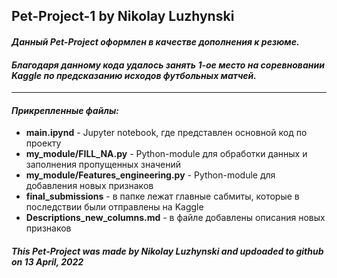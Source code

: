 ## Pet-Project-1 by Nikolay Luzhynski
<h4><i>Данный Pet-Project оформлен в качестве дополнения к резюме.</h4></i>
<h4><i>Благодаря данному кода удалось занять 1-ое место на соревновании Kaggle по предсказанию исходов футбольных матчей.</h4></i>
<hr/>

<h4><i>Прикрепленные файлы:</h4></i>
<ul>
  <li><b>main.ipynd</b> - Jupyter notebook, где представлен основной код по проекту</li>
  <li><b>my_module/FILL_NA.py</b> - Python-module для обработки данных и заполнения пропущенных значений</li>
  <li><b>my_module/Features_engineering.py</b> - Python-module для добавления новых признаков</li>
  <li><b>final_submissions</b> - в папке лежат главные сабмиты, которые в последствии были отправлены на Kaggle</li>
  <li><b>Descriptions_new_columns.md</b> - в файле добавлены описания новых признаков</li>
</ul>

<h5><i>This Pet-Project was made by Nikolay Luzhynski and updoaded to github on 13 April, 2022<h5><i>
